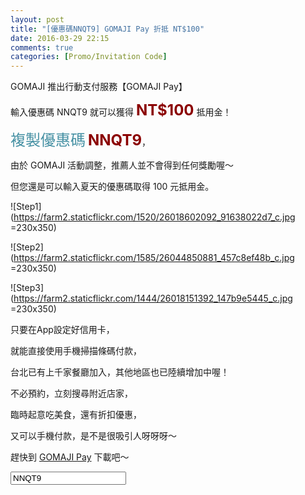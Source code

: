 ```yaml
---
layout: post
title: "[優惠碼NNQT9] GOMAJI Pay 折抵 NT$100"
date: 2016-03-29 22:15
comments: true
categories: [Promo/Invitation Code]
---
```

GOMAJI 推出行動支付服務【GOMAJI Pay】

輸入優惠碼 NNQT9 就可以獲得
<font color="darkred" size="5px"><strong>NT$100</strong></font> 抵用金！
<p onclick="copyPromoCode()">
<font color="#4590a3" size="5px">複製優惠碼</font>
<font color="darkred" size="5px"><strong>NNQT9</strong></font>，</p>

由於 GOMAJI 活動調整，推薦人並不會得到任何獎勵喔～

但您還是可以輸入夏天的優惠碼取得 100 元抵用金。

![Step1](https://farm2.staticflickr.com/1520/26018602092_91638022d7_c.jpg =230x350)

![Step2](https://farm2.staticflickr.com/1585/26044850881_457c8ef48b_c.jpg =230x350)

![Step3](https://farm2.staticflickr.com/1444/26018151392_147b9e5445_c.jpg =230x350)

只要在App設定好信用卡，

就能直接使用手機掃描條碼付款，

台北已有上千家餐廳加入，其他地區也已陸續增加中喔！

不必預約，立刻搜尋附近店家，

臨時起意吃美食，還有折扣優惠，

又可以手機付款，是不是很吸引人呀呀呀～

趕快到 [GOMAJI Pay](http://www.gomaji.com/event/gomaji-pay/) 下載吧～

<input type="text" id="promoCode" onclick="copyPromoCode()" value="NNQT9">

<script language="javascript">
	function copyPromoCode(){
	    var obj = document.getElementById("promoCode");
 		obj.select();
		document.execCommand("Copy");
		alert("已複製序號"+obj.value);
	}
</script>